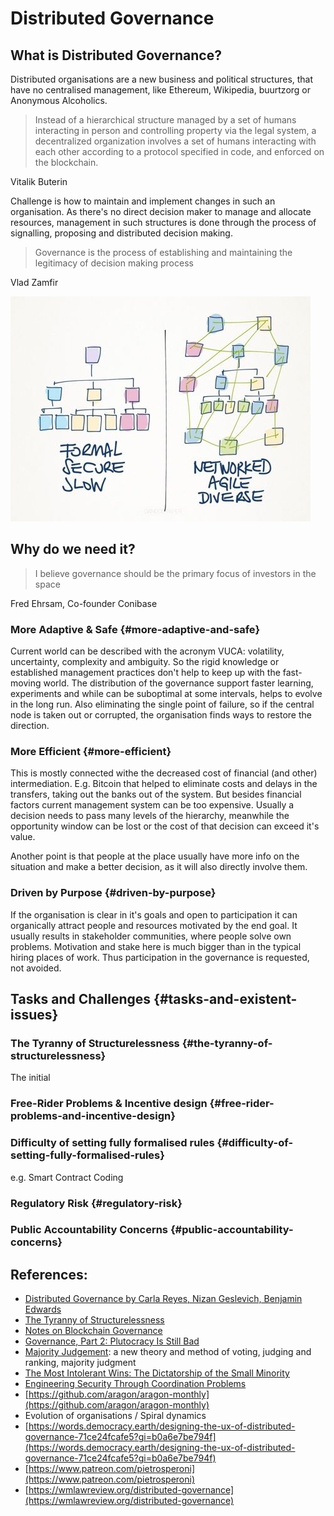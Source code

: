 # Distributed Governance

## What is Distributed Governance?

Distributed organisations are a new business and political structures, that have no centralised management, like Ethereum, Wikipedia, buurtzorg or Anonymous Alcoholics.

> Instead of a hierarchical structure managed by a set of humans interacting in person and controlling property via the legal system, a decentralized organization involves a set of humans interacting with each other according to a protocol specified in code, and enforced on the blockchain.

Vitalik Buterin

Challenge is how to maintain and implement changes in such an organisation. As there's no direct decision maker to manage and allocate resources, management in such structures is done through the process of signalling, proposing and distributed decision making. 

> Governance is the process of establishing and maintaining the legitimacy of decision making process

Vlad Zamfir

![](../.gitbook/assets/image%20%281%29.png)

## Why do we need it?

> I believe governance should be the primary focus of investors in the space

Fred Ehrsam, Co-founder Conibase

### More Adaptive & Safe {#more-adaptive-and-safe}

Current world can be described with the acronym VUCA: volatility, uncertainty, complexity and ambiguity. So the rigid knowledge or established management practices don't help to keep up with the fast-moving world. The distribution of the governance support faster learning, experiments and while can be suboptimal at some intervals, helps to evolve in the long run. Also eliminating the single point of failure, so if the central node is taken out or corrupted, the organisation finds ways to restore the direction.

### More Efficient {#more-efficient}

This is mostly connected withe the decreased cost of financial \(and other\) intermediation. E.g. Bitcoin that helped to eliminate costs and delays in the transfers, taking out the banks out of the system. But besides financial factors current management system can be too expensive. Usually a decision needs to pass many levels of the hierarchy, meanwhile the opportunity window can be lost or the cost of that decision can exceed it's value.

Another point is that people at the place usually have more info on the situation and make a better decision, as it will also directly involve them.

### Driven by Purpose {#driven-by-purpose}

If the organisation is clear in it's goals and open to participation it can organically attract people and resources motivated by the end goal. It usually results in stakeholder communities, where people solve own problems. Motivation and stake here is much bigger than in the typical hiring places of work. Thus participation in the governance is requested, not avoided.

## Tasks and Challenges {#tasks-and-existent-issues}

### The Tyranny of Structurelessness {#the-tyranny-of-structurelessness}

The initial

### Free-Rider Problems & Incentive design {#free-rider-problems-and-incentive-design}

### Difficulty of setting fully formalised rules {#difficulty-of-setting-fully-formalised-rules}

e.g. Smart Contract Coding

### Regulatory Risk {#regulatory-risk}

### Public Accountability Concerns {#public-accountability-concerns}

## References:

* [Distributed Governance by Carla Reyes, Nizan Geslevich, Benjamin Edwards](https://poseidon01.ssrn.com/delivery.php?ID=969069125111072016017067108120098124096013037044021004025111068026065123018011126072011019010100011037017024078102088026098116024072012082004022105112085095122018028064037045093103075012105017086127116072010097076066111076006108122118025072116025090095&EXT=pdf)
* [The Tyranny of Structurelessness](https://static1.squarespace.com/static/555557d5e4b0cc5c1ed71116/t/57e03ffb20099ef5d08202a6/1474314240758/TyrannyStructureless.pdf)
* [Notes on Blockchain Governance](https://vitalik.ca/general/2017/12/17/voting.html)
* [Governance, Part 2: Plutocracy Is Still Bad](https://vitalik.ca/general/2018/03/28/plutocracy.html)
* [Majority Judgement](https://mitpress.mit.edu/books/majority-judgment): a new theory and method of voting, judging and ranking, majority judgment
* [The Most Intolerant Wins: The Dictatorship of the Small Minority](https://medium.com/incerto/the-most-intolerant-wins-the-dictatorship-of-the-small-minority-3f1f83ce4e15)
* [Engineering Security Through Coordination Problems](https://vitalik.ca/general/2017/05/08/coordination_problems.html)
* [https://github.com/aragon/aragon-monthly](https://github.com/aragon/aragon-monthly)
* Evolution of organisations / Spiral dynamics
* [https://words.democracy.earth/designing-the-ux-of-distributed-governance-71ce24fcafe5?gi=b0a6e7be794f](https://words.democracy.earth/designing-the-ux-of-distributed-governance-71ce24fcafe5?gi=b0a6e7be794f)
* [https://www.patreon.com/pietrosperoni](https://www.patreon.com/pietrosperoni)
* [https://wmlawreview.org/distributed-governance](https://wmlawreview.org/distributed-governance)



